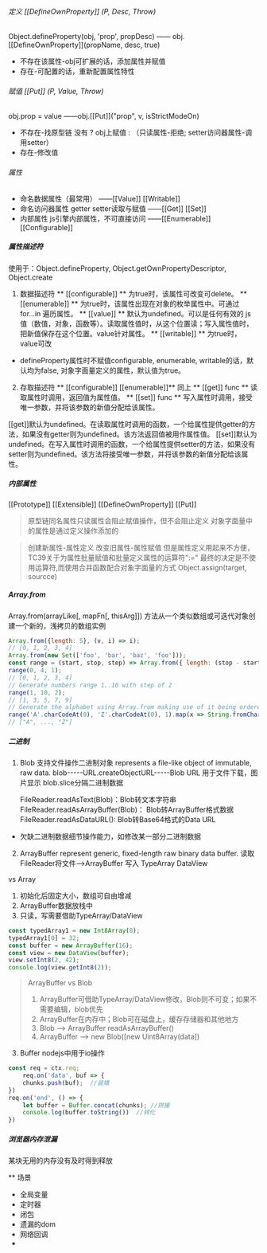 ###### 定义 [[DefineOwnProperty]] (P, Desc, Throw)
Object.defineProperty(obj, 'prop', propDesc) —— obj.[[DefineOwnProperty]](propName, desc, true)
- 不存在该属性-obj可扩展的话，添加属性并赋值
- 存在-可配置的话，重新配置属性特性

###### 赋值  [[Put]] (P, Value, Throw)
obj.prop = value ——obj.[[Put]]("prop", v, isStrictModeOn) 
- 不存在-找原型链 没有 ? obj上赋值 : （只读属性-拒绝; setter访问器属性-调用setter）
- 存在-修改值

###### 属性
- 命名数据属性（最常用）   ——[[Value]] [[Writable]]
- 命名访问器属性 getter setter读取与赋值 ——[[Get]] [[Set]]
- 内部属性 js引擎内部属性，不可直接访问  ——[[Enumerable]] [[Configurable]]

##### 属性描述符
使用于：Object.defineProperty, Object.getOwnPropertyDescriptor, Object.create
1. 数据描述符
  ** [[configurable]] ** 为true时，该属性可改变可delete。
  ** [[enumerable]] ** 为true时，该属性出现在对象的枚举属性中。可通过for...in 遍历属性。 
  ** [[value]] ** 默认为undefined。可以是任何有效的 js 值（数值，对象，函数等）。读取属性值时，从这个位置读；写入属性值时，把新值保存在这个位置。value针对属性。
  ** [[writable]] ** 为true时，value可改
  * defineProperty属性时不赋值configurable, enumerable, writable的话，默认均为false, 对象字面量定义的属性，默认值为true。
2. 存取描述符
  ** [[configurable]] [[enumerable]]** 同上
  ** [[get]] func ** 读取属性时调用，返回值为属性值。
  ** [[set]] func ** 写入属性时调用，接受唯一参数，并将该参数的新值分配给该属性。

[[get]]默认为undefined。在读取属性时调用的函数，一个给属性提供getter的方法，如果没有getter则为undefined。该方法返回值被用作属性值。
[[set]]默认为undefined。在写入属性时调用的函数，一个给属性提供setter的方法，如果没有setter则为undefined。该方法将接受唯一参数，并将该参数的新值分配给该属性。


##### 内部属性
[[Prototype]] [[Extensible]] [[DefineOwnProperty]] [[Put]]

> 原型链同名属性只读属性会阻止赋值操作，但不会阻止定义
> 对象字面量中的属性是通过定义操作添加的

> 创建新属性-属性定义   改变旧属性-属性赋值
但是属性定义用起来不方便，TC39关于为属性批量赋值和批量定义属性的运算符":="
最终的决定是不使用运算符,而使用合并函数配合对象字面量的方式
Object.assign(target, sourcce)


##### Array.from 
Array.from(arrayLike[, mapFn[, thisArg]])
方法从一个类似数组或可迭代对象创建一个新的，浅拷贝的数组实例
```javascript
Array.from({length: 5}, (v, i) => i);
// [0, 1, 2, 3, 4] 
Array.from(new Set(['foo', 'bar', 'baz', 'foo']));
const range = (start, stop, step) => Array.from({ length: (stop - start) / step + 1}, (_, i) => start + (i * step)); 
range(0, 4, 1);
// [0, 1, 2, 3, 4]
// Generate numbers range 1..10 with step of 2
range(1, 10, 2);
// [1, 3, 5, 7, 9]
// Generate the alphabet using Array.from making use of it being ordered as a sequence
range('A'.charCodeAt(0), 'Z'.charCodeAt(0), 1).map(x => String.fromCharCode(x));
// ["A", ..., "Z"]
```


##### 二进制
1. Blob 支持文件操作二进制对象 represents a file-like object of immutable, raw data. 
    blob-----URL.createObjectURL-----Blob URL  用于文件下载，图片显示
    blob.slice分隔二进制数据

    FileReader.readAsText(Blob)：Blob转文本字符串
    FileReader.readAsArrayBuffer(Blob)： Blob转ArrayBuffer格式数据
    FileReader.readAsDataURL(): Blob转Base64格式的Data URL
  - 欠缺二进制数据细节操作能力，如修改某一部分二进制数据

2. ArrayBuffer represent generic, fixed-length raw binary data buffer. 
  读取 FileReader将文件-->ArrayBuffer
  写入 TypeArray DataView

  vs Array 
  1. 初始化后固定大小，数组可自由增减
  2. ArrayBuffer数据放栈中
  3. 只读，写需要借助TypeArray/DataView

```javascript
const typedArray1 = new Int8Array(8);
typedArray1[0] = 32;
const buffer = new ArrayBuffer(16);
const view = new DataView(buffer);
view.setInt8(2, 42);
console.log(view.getInt8(2));
```
> ArrayBuffer vs Blob
> 1. ArrayBuffer可借助TypeArray/DataView修改，Blob则不可变；如果不需要编辑，blob优先
> 2. ArrayBuffer在内存中；Blob可在磁盘上，缓存存储器和其他地方
> 3. Blob --> ArrayBuffer readAsArrayBuffer()
> 4. ArrayBuffer --> new Blob([new Uint8Array(data])



3. Buffer nodejs中用于io操作
```javascript
const req = ctx.req;
    req.on('data', buf => {
    chunks.push(buf);  //装填
})
req.on('end', () => {
    let buffer = Buffer.concat(chunks); //拼接
    console.log(buffer.toString())  //转化
})
```



##### 浏览器内存泄漏
某块无用的内存没有及时得到释放
 
** 场景
- 全局变量
- 定时器
- 闭包
- 遗漏的dom
- 网络回调
- 
